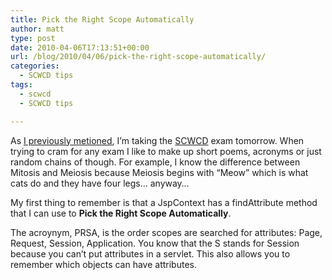 ```yaml
---
title: Pick the Right Scope Automatically
author: matt
type: post
date: 2010-04-06T17:13:51+00:00
url: /blog/2010/04/06/pick-the-right-scope-automatically/
categories:
  - SCWCD tips
tags:
  - scwcd
  - SCWCD tips

---
```

As [I previously metioned][1], I’m taking the [SCWCD][2] exam tomorrow. When trying to cram for any exam I like to make up short poems, acronyms or just random chains of though. For example, I know the difference between Mitosis and Meiosis because Meiosis begins with “Meow” which is what cats do and they have four legs… anyway…

My first thing to remember is that a JspContext has a findAttribute method that I can use to **Pick the Right Scope Automatically**.

The acroynym, PRSA, is the order scopes are searched for attributes: Page, Request, Session, Application. You know that the S stands for Session because you can’t put attributes in a servlet. This also allows you to remember which objects can have attributes.

 [1]: http://www.mattburns.co.uk/blog/2010/04/06/head-first-servlets-and-jsp-errata/
 [2]: http://in.sun.com/training/certification/java/scwcd.xml